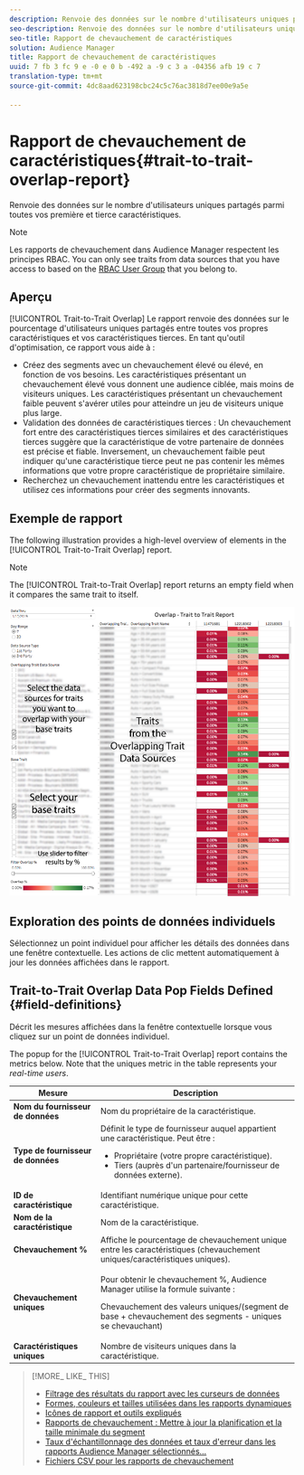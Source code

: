```yaml
---
description: Renvoie des données sur le nombre d'utilisateurs uniques partagés parmi toutes vos première et tierce caractéristiques.
seo-description: Renvoie des données sur le nombre d'utilisateurs uniques partagés parmi toutes vos première et tierce caractéristiques.
seo-title: Rapport de chevauchement de caractéristiques
solution: Audience Manager
title: Rapport de chevauchement de caractéristiques
uuid: 7 fb 3 fc 9 e -0 e 0 b -492 a -9 c 3 a -04356 afb 19 c 7
translation-type: tm+mt
source-git-commit: 4dc8aad623198cbc24c5c76ac3818d7ee00e9a5e

---
```



# Rapport de chevauchement de caractéristiques{#trait-to-trait-overlap-report}

Renvoie des données sur le nombre d'utilisateurs uniques partagés parmi toutes vos première et tierce caractéristiques.

>[!NOTE]
>
>Les rapports de chevauchement dans Audience Manager respectent les principes RBAC. You can only see traits from data sources that you have access to based on the [RBAC User Group](/help/using/features/administration/administration-overview.md) that you belong to.

<!-- 

c_overlap_reports.xml

 -->

## Aperçu

[!UICONTROL Trait-to-Trait Overlap] Le rapport renvoie des données sur le pourcentage d'utilisateurs uniques partagés entre toutes vos propres caractéristiques et vos caractéristiques tierces. En tant qu'outil d'optimisation, ce rapport vous aide à :

* Créez des segments avec un chevauchement élevé ou élevé, en fonction de vos besoins. Les caractéristiques présentant un chevauchement élevé vous donnent une audience ciblée, mais moins de visiteurs uniques. Les caractéristiques présentant un chevauchement faible peuvent s'avérer utiles pour atteindre un jeu de visiteurs unique plus large.
* Validation des données de caractéristiques tierces : Un chevauchement fort entre des caractéristiques tierces similaires et des caractéristiques tierces suggère que la caractéristique de votre partenaire de données est précise et fiable. Inversement, un chevauchement faible peut indiquer qu'une caractéristique tierce peut ne pas contenir les mêmes informations que votre propre caractéristique de propriétaire similaire.
* Recherchez un chevauchement inattendu entre les caractéristiques et utilisez ces informations pour créer des segments innovants.

## Exemple de rapport

The following illustration provides a high-level overview of elements in the [!UICONTROL Trait-to-Trait Overlap] report.

>[!NOTE]
>
>The [!UICONTROL Trait-to-Trait Overlap] report returns an empty field when it compares the same trait to itself.

![](assets/trait-to-trait-overlap.png)

## Exploration des points de données individuels

Sélectionnez un point individuel pour afficher les détails des données dans une fenêtre contextuelle. Les actions de clic mettent automatiquement à jour les données affichées dans le rapport.

## Trait-to-Trait Overlap Data Pop Fields Defined {#field-definitions}

Décrit les mesures affichées dans la fenêtre contextuelle lorsque vous cliquez sur un point de données individuel.

<!-- 

r_t2t_data_pop.xml

 -->

The popup for the [!UICONTROL Trait-to-Trait Overlap] report contains the metrics below. Note that the uniques metric in the table represents your *real-time users*.

<table id="table_A2A0CFC47C1A404994B82E6630E711A2"> 
 <thead> 
  <tr> 
   <th colname="col1" class="entry"> Mesure </th> 
   <th colname="col2" class="entry"> Description </th> 
  </tr>
 </thead>
 <tbody> 
  <tr> 
   <td colname="col1"><b><span class="wintitle"> Nom du fournisseur de données</span></b> </td> 
   <td colname="col2"> Nom du propriétaire de la caractéristique. </td> 
  </tr> 
  <tr> 
   <td colname="col1"><b><span class="wintitle"> Type de fournisseur de données</span></b> </td> 
   <td colname="col2">Définit le type de fournisseur auquel appartient une caractéristique. Peut être : 
    <ul id="ul_0477C04A33FD4F5D998B98984E6554D3"> 
     <li id="li_50FCA48EDB5843AB8FB6C34ED2C0067D">Propriétaire (votre propre caractéristique). </li> 
     <li id="li_4F6148EDAEFE43FA8D505944E9FE3855">Tiers (auprès d'un partenaire/fournisseur de données externe). </li> 
    </ul> </td> 
  </tr> 
  <tr> 
   <td colname="col1"><b><span class="wintitle"> ID de caractéristique</span></b> </td> 
   <td colname="col2"> Identifiant numérique unique pour cette caractéristique. </td> 
  </tr> 
  <tr> 
   <td colname="col1"><b><span class="wintitle"> Nom de la caractéristique</span></b> </td> 
   <td colname="col2"> Nom de la caractéristique. </td> 
  </tr> 
  <tr> 
   <td colname="col1"><b><span class="wintitle"> Chevauchement %</span></b> </td> 
   <td colname="col2"> Affiche le pourcentage de chevauchement unique entre les caractéristiques (chevauchement uniques/caractéristiques uniques). </td> 
  </tr> 
  <tr> 
   <td colname="col1"><b><span class="wintitle"> Chevauchement uniques</span></b> </td> 
   <td colname="col2"> <p>Pour obtenir le chevauchement %, Audience Manager utilise la formule suivante :</p> <p>Chevauchement des valeurs uniques/(segment de base + chevauchement des segments - uniques se chevauchant)</p> </td> 
  </tr> 
  <tr> 
   <td colname="col1"><b><span class="wintitle"> Caractéristiques uniques</span></b> </td> 
   <td colname="col2"> Nombre de visiteurs uniques dans la caractéristique. </td> 
  </tr> 
 </tbody> 
</table>

>[!MORE_ LIKE_ THIS]
>
>* [Filtrage des résultats du rapport avec les curseurs de données](../../reporting/dynamic-reports/data-sliders.md)
>* [Formes, couleurs et tailles utilisées dans les rapports dynamiques](../../reporting/dynamic-reports/interactive-report-technology.md#shapes-colors-sizes)
>* [Icônes de rapport et outils expliqués](../../reporting/dynamic-reports/interactive-report-technology.md#icons-tools-explained)
>* [Rapports de chevauchement : Mettre à jour la planification et la taille minimale du segment](../../reporting/dynamic-reports/overlap-minimum-segment-size.md)
>* [Taux d'échantillonnage des données et taux d'erreur dans les rapports Audience Manager sélectionnés…](../../reporting/report-sampling.md)
>* [Fichiers CSV pour les rapports de chevauchement](../../reporting/dynamic-reports/overlap-csv-files.md)